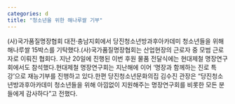 ```yaml
---
categories: d
title: "청소년을 위한 해나루쌀 기부"
---
```

(사)국가품질명장협회 대전·충남지회에서 당진청소년방과후아카데미 청소년들을 위해 해나루쌀 15박스를 기탁했다.(사)국가품질명장협회는 산업현장의 근로자 중 모범 근로자로 이뤄진 협회다. 지난 20일에 진행된 이번 후원 물품 전달식에는 현대제철 명장연구회에서도 참석했다.현대제철 명장연구회는 지난해에 이어 ‘명장과 함께하는 진로 특강’으로 재능기부를 진행하고 있다.한편 당진청소년문화의집 김수진 관장은 “당진청소년방과후아카데미 청소년들을 위해 아낌없이 지원해주는 명장연구회를 비롯한 모든 분들에게 감사하다”고 전했다.